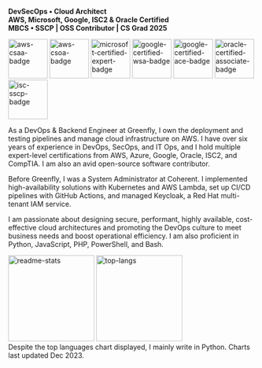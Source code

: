 **DevSecOps • Cloud Architect**<br>
**AWS, Microsoft, Google, ISC2 & Oracle Certified**<br>
**MBCS • SSCP | OSS Contributor | CS Grad 2025**

<img src="https://github.com/jackylamhk/jackylamhk/assets/103398226/de4673c7-2bb0-486d-b978-1d85ab8bcee9" alt="aws-csaa-badge" width="80"/>
<img src="https://github.com/jackylamhk/jackylamhk/assets/103398226/fd1c5453-75c1-4e95-bba2-3494a5bebcc1" alt="aws-csoa-badge" width="80"/>
<img src="https://github.com/jackylamhk/jackylamhk/assets/103398226/3d948b19-2c32-46d7-ad81-c512f133898d" alt="microsoft-certified-expert-badge" width="80"/>
<img src="https://github.com/jackylamhk/jackylamhk/assets/103398226/90df19f3-43d0-48d5-88f5-7b11673b2599" alt="google-certified-wsa-badge" width="80"/>
<img src="https://github.com/jackylamhk/jackylamhk/assets/103398226/5bc22c3e-d277-4e99-91e6-451156b44fc39" alt="google-certified-ace-badge" width="80"/>
<img src="https://github.com/jackylamhk/jackylamhk/assets/103398226/3dcea8c8-fa7f-4922-89c7-75fd4944dfb9" alt="oracle-certified-associate-badge" width="80"/>
<img src="https://github.com/jackylamhk/jackylamhk/assets/103398226/59a3a6fa-f53f-446c-b8d8-8dec127cc1f2" alt="isc-sscp-badge" width="80"/>

As a DevOps & Backend Engineer at Greenfly, I own the deployment and testing pipelines and manage cloud infrastructure on AWS. I have over six years of experience in DevOps, SecOps, and IT Ops, and I hold multiple expert-level certifications from AWS, Azure, Google, Oracle, ISC2, and CompTIA. I am also an avid open-source software contributor.

Before Greenfly, I was a System Administrator at Coherent. I implemented high-availability solutions with Kubernetes and AWS Lambda, set up CI/CD pipelines with GitHub Actions, and managed Keycloak, a Red Hat multi-tenant IAM service.

I am passionate about designing secure, performant, highly available, cost-effective cloud architectures and promoting the DevOps culture to meet business needs and boost operational efficiency. I am also proficient in Python, JavaScript, PHP, PowerShell, and Bash.

<img src="https://github.com/jackylamhk/jackylamhk/assets/103398226/c005888a-9491-429b-8686-5cca53d6ee9e" alt="readme-stats" height="175"/>
<img src="https://github.com/jackylamhk/jackylamhk/assets/103398226/7490fcc5-de5e-4ed2-a6f5-3bd87841158a" alt="top-langs" height="175"/><br>
Despite the top languages chart displayed, I mainly write in Python. Charts last updated Dec 2023.

